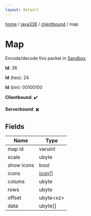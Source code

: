 ```yaml
---
layout: default
---
```


[home](/)  /  [java338](/protocol/java338)  /  [clientbound](/protocol/java338/clientbound)  /  map

# Map

Encode/decode this packet in [Sandbox](../../../sandbox/java338#clientbound.map)

**Id**: 36

**Id** (hex): 24

**Id** (bin): 00100100

**Clientbound**: ✔️

**Serverbound**: ✖️

## Fields

Name | Type
---|---
map id | varuint
scale | ubyte
show icons | bool
icons | [icon](/protocol/java338/types/icon)[]
colums | ubyte
rows | ubyte
offset | ubyte&lt;xz&gt;
data | ubyte[]

